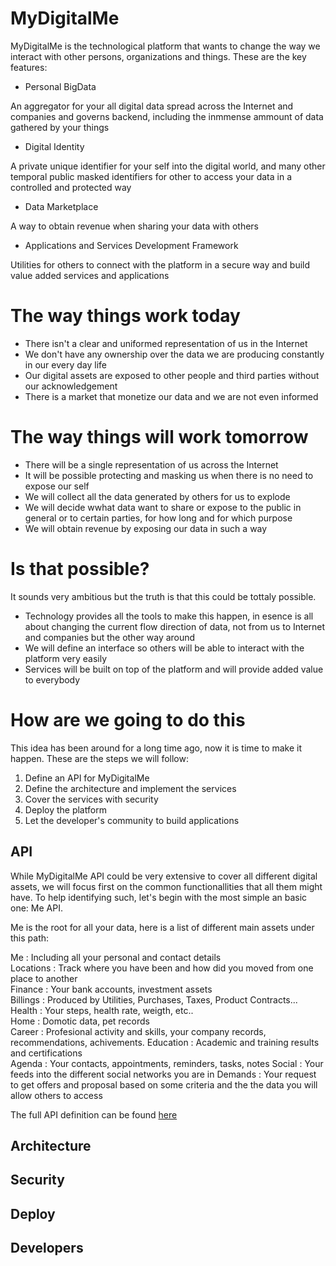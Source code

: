 # MyDigitalMe

MyDigitalMe is the technological platform that wants to change the way we interact with other persons, organizations and things. These are the key features:

* Personal BigData 

An aggregator for your all digital data spread across the Internet and companies and governs backend, including the inmmense ammount of data gathered by your things

* Digital Identity

A private unique identifier for your self into the digital world, and many other temporal public masked identifiers for other to access your data in a controlled and protected way

* Data Marketplace

A way to obtain revenue when sharing your data with others

* Applications and Services Development Framework 

Utilities for others to connect with the platform in a secure way and build value added services and applications

# The way things work today
* There isn't a clear and uniformed representation of us in the Internet
* We don't have any ownership over the data we are producing constantly in our every day life
* Our digital assets are exposed to other people and third parties without our acknowledgement
* There is a market that monetize our data and we are not even informed

# The way things will work tomorrow
* There will be a single representation of us across the Internet
* It will be possible protecting and masking us when there is no need to expose our self
* We will collect all the data generated by others for us to explode
* We will decide wwhat data want to share or expose to the public in general or to certain parties, for how long and for which purpose
* We will obtain revenue by exposing our data in such a way

# Is that possible?
It sounds very ambitious but the truth is that this could be tottaly possible.

- Technology provides all the tools to make this happen, in esence is all about changing the current flow direction of data, not from us to Internet and companies but the other way around
- We will define an interface so others will be able to interact with the platform very easily
- Services will be built on top of the platform and will provide added value to everybody

# How are we going to do this
This idea has been around for a long time ago, now it is time to make it happen. These are the steps we will follow:

 1. Define an API for MyDigitalMe
 2. Define the architecture and implement the services
 3. Cover the services with security
 4. Deploy the platform
 5. Let the developer's community to build applications
 
## API
 While MyDigitalMe API could be very extensive to cover all different digital assets, we will focus first on the common functionallities that all them might have. To help identifying such, let's begin with the most simple an basic one: Me API.
 
 Me is the root for all your data, here is a list of different main assets under this path:

 
 Me          : Including all your personal and contact details               
 Locations   : Track where you have been and how did you moved from one place to another                                     
 Finance     : Your bank accounts, investment assets                         
 Billings    : Produced by Utilities, Purchases, Taxes, Product Contracts... 
 Health      : Your steps, health rate, weigth, etc..                                                            
 Home        : Domotic data, pet records                                                             
 Career      : Profesional activity and skills, your company records, recommendations, achivements.
 Education   : Academic and training results and certifications                                                             
 Agenda      : Your contacts, appointments, reminders, tasks, notes
 Social      : Your feeds into the different social networks you are in
 Demands     : Your request to get offers and proposal based on some criteria and the the data you will allow others to access 
 
 The full API definition can be found [here](https://github.com/albertpul/mydigitalme/blob/master/apiary.apib)
 
## Architecture
 
## Security
 
## Deploy
 
## Developers



